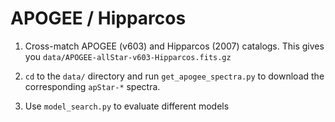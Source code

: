 APOGEE / Hipparcos
==================

1. Cross-match APOGEE (v603) and Hipparcos (2007) catalogs. This gives you `data/APOGEE-allStar-v603-Hipparcos.fits.gz`

2. `cd` to the `data/` directory and run `get_apogee_spectra.py` to download the corresponding `apStar-*` spectra.

3. Use `model_search.py` to evaluate different models 
